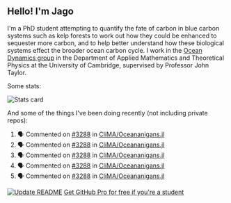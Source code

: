 ## Hello! I'm Jago

I'm a PhD student attempting to quantify the fate of carbon in blue carbon systems such as kelp forests to work out how they could be enhanced to sequester more carbon, and to help better understand how these biological systems effect the broader ocean carbon cycle. I work in the <a href="https://www.damtp.cam.ac.uk/user/jrt51/" class="emph">Ocean Dynamics group</a> in the Department of Applied Mathematics and Theoretical Physics at the University of Cambridge, supervised by Professor John Taylor.

Some stats:
<!--
![](https://raw.githubusercontent.com/jagoosw/jagoosw/main/profile-summary-card-output/nord_dark/0-profile-details.svg)
![](https://raw.githubusercontent.com/jagoosw/jagoosw/main/profile-summary-card-output/nord_dark/3-stats.svg)
![](https://raw.githubusercontent.com/jagoosw/jagoosw/main/profile-summary-card-output/nord_dark/4-productive-time.svg)
-->
![Stats card](https://github-readme-stats.vercel.app/api?username=jagoosw&count_private=true&show_icons=true&theme=transparent&hide_title=true&rank_icon=percentile&show=reviews)

And some of the things I've been doing recently (not including private repos):
<!--START_SECTION:activity-->
1. 🗣 Commented on [#3288](https://github.com/CliMA/Oceananigans.jl/pull/3288#issuecomment-1735298954) in [CliMA/Oceananigans.jl](https://github.com/CliMA/Oceananigans.jl)
2. 🗣 Commented on [#3288](https://github.com/CliMA/Oceananigans.jl/pull/3288#issuecomment-1735298477) in [CliMA/Oceananigans.jl](https://github.com/CliMA/Oceananigans.jl)
3. 🗣 Commented on [#3288](https://github.com/CliMA/Oceananigans.jl/pull/3288#issuecomment-1735147309) in [CliMA/Oceananigans.jl](https://github.com/CliMA/Oceananigans.jl)
4. 🗣 Commented on [#3288](https://github.com/CliMA/Oceananigans.jl/pull/3288#issuecomment-1734214155) in [CliMA/Oceananigans.jl](https://github.com/CliMA/Oceananigans.jl)
5. 🗣 Commented on [#3288](https://github.com/CliMA/Oceananigans.jl/pull/3288#issuecomment-1734211968) in [CliMA/Oceananigans.jl](https://github.com/CliMA/Oceananigans.jl)
<!--END_SECTION:activity-->


[![Update README](https://github.com/jagoosw/jagoosw/actions/workflows/update-readme.yml/badge.svg)](https://github.com/jagoosw/jagoosw/actions/workflows/update-readme.yml)
[Get GitHub Pro for free if you're a student](https://education.github.com/pack)

